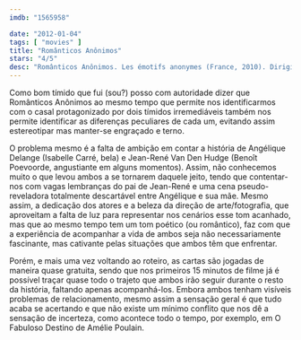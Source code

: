 ```yaml
---
imdb: "1565958"

date: "2012-01-04"
tags: [ "movies" ]
title: "Românticos Anônimos"
stars: "4/5"
desc: "Românticos Anônimos. Les émotifs anonymes (France, 2010). Dirigido por Jean-Pierre Améris. Escrito por Jean-Pierre Améris, Philippe Blasband. Com Benoît Poelvoorde, Isabelle Carré, Lorella Cravotta, Lise Lamétrie, Swann Arlaud, Pierre Niney, Stéphan Wojtowicz, Jacques Boudet, Alice Pol."
---
```

Como bom tímido que fui (sou?) posso com autoridade dizer que Românticos Anônimos ao mesmo tempo que permite nos identificarmos com o casal protagonizado por dois tímidos irremediáveis também nos permite identificar as diferenças peculiares de cada um, evitando assim estereotipar mas manter-se engraçado e terno.

O problema mesmo é a falta de ambição em contar a história de Angélique Delange (Isabelle Carré, bela) e Jean-René Van Den Hudge (Benoît Poevoorde, angustiante em alguns momentos). Assim, não conhecemos muito o que levou ambos a se tornarem daquele jeito, tendo que contentar-nos com vagas lembranças do pai de Jean-René e uma cena pseudo-reveladora totalmente descartável entre Angélique e sua mãe. Mesmo assim, a dedicação dos atores e a beleza da direção de arte/fotografia, que aproveitam a falta de luz para representar nos cenários esse tom acanhado, mas que ao mesmo tempo tem um tom poético (ou romântico), faz com que a experiência de acompanhar a vida de ambos seja não necessariamente fascinante, mas cativante pelas situações que ambos têm que enfrentar.

Porém, e mais uma vez voltando ao roteiro, as cartas são jogadas de maneira quase gratuita, sendo que nos primeiros 15 minutos de filme já é possível traçar quase todo o trajeto que ambos irão seguir durante o resto da história, faltando apenas acompanhá-los. Embora ambos tenham visíveis problemas de relacionamento, mesmo assim a sensação geral é que tudo acaba se acertando e que não existe um mínimo conflito que nos dê a sensação de incerteza, como acontece todo o tempo, por exemplo, em O Fabuloso Destino de Amélie Poulain.

